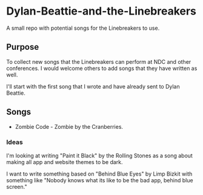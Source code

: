 # Dylan-Beattie-and-the-Linebreakers

A small repo with potential songs for the Linebreakers to use.

## Purpose

To collect new songs that the Linebreakers can perform at NDC and other conferences. I would welcome others to add songs that they have written as well.

I'll start with the first song that I wrote and have already sent to Dylan Beattie.

## Songs

* Zombie Code - Zombie by the Cranberries.

### Ideas

I'm looking at writing "Paint it Black" by the Rolling Stones as a song about making all app and website themes to be dark.

I want to write something based on "Behind Blue Eyes" by Limp Bizkit with something like "Nobody knows what its like to be the bad app, behind blue screen."
